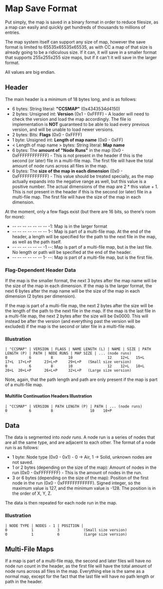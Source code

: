 # Map Save Format

Put simply, the map is saved in a binary format in order to reduce filesize, as
a map can easily and quickly get hundreds of thousands to millions of entries.

The map system itself can support any size of map, however the save format is
limited to 65535x65535x65535, as with CC a map of that size is already going to
be a ridiculous size. If it can, it will save in a smaller format that supports
255x255x255 size maps, but if it can't it will save in the larger format.

All values are big endian.

## Header

The main header is a minimum of 18 bytes long, and is as follows:

- 6 bytes: String literal: **"CCSMAP"** (0x4343534d4150)
- 2 bytes: Unsigned int: **Version** (0x1 - 0xFFFF) - A loader will need to
  check the version and load the map accordingly. The file io implementation is
  **NOT** guaranteed to be able to load every previous version, and will be
  unable to load newer versions.
- 2 bytes: Bits: **Flags** (0x0 - 0xFFFF)
- 1 byte: Unsigned int: **Length of map name** (0x0 - 0xFF)
- < Length of map name > bytes: String literal: **Map name**
- 6 bytes: The **amount of "Node Runs"** in the map (0x0 - 0xFFFFFFFFFFFF) - This
  is not present in the header if this is the second (or later) file in a
  multi-file map. The first file will have the total amount of node runs across
  all files in the map.
- 6 bytes: The **size of the map in each dimension** (0x0 - 0xFFFFFFFFFFFF) -
  This value should be treated specially, as the map actually expands into the
  negative range as well, but this value is a positive number. The actual
  dimensions of the map are 2 * this value + 1. This is not present in the
  header if this is the second (or later) file in a multi-file map. The first
  file will have the size of the map in each dimension.

At the moment, only a few flags exist (but there are 16 bits, so there's room
for more):

- -- -- -- -- -- -- -- -1: Map is in the larger format
- -- -- -- -- -- -- -- 1-: Map is part of a multi-file map. At the end of the 
  header, a length will be specified for the path to the next file in the map,
  as well as the path itself.
- -- -- -- -- -- -- -1 --: Map is part of a multi-file map, but is the last 
  file. No length or path will be specified at the end of the header.
- -- -- -- -- -- -- 1- --: Map is part of a multi-file map, but is the first 
  file. 

### Flag-Dependent Header Data

If the map is the smaller format, the next 3 bytes after the map name will be
the size of the map in each dimension. If the map is the larger format, the next
6 bytes after the map name will be the size of the map in each dimension (2
bytes per dimension).

If the map is part of a multi-file map, the next 2 bytes after the size will be
the length of the path to the next file in the map. If the map is the last file
in a multi-file map, the next 2 bytes after the size will be 0x0000. This will
instead be after the version (and everything past the version will be excluded)
if the map is the second or later file in a multi-file map.

### Illustration

```
| "CCSMAP" | VERSION | FLAGS | NAME LENGTH (L) | NAME | SIZE | PATH LENGTH (P) | PATH | NODE RUNS | MAP SIZE | ... (node runs)
0          6         8       10                12    12+L   15+L              17+L  17+L+P      23+L+P     29+L+P   (Small size version)
0          6         8       10                12    12+L   18+L              20+L  20+L+P      26+L+P     32+L+P   (Large size version)
```

Note, again, that the path length and path are only present if the map is part
of a multi-file map.

#### Multifile Continuation Headers Illustration

```
| "CCSMAP" | VERSION | PATH LENGTH (P) | PATH | ... (node runs)
0          6         8                 10    10+P
```

## Data

The data is segmented into *node runs*. A node run is a series of nodes that are
all the same type, and are adjacent to each other. The format of a node run is
as follows:

- 1 byte: Node type (0x0 - 0x1) - 0 -> Air, 1 -> Solid, unknown nodes are not
  saved.
- 1 or 2 bytes (depending on the size of the map): Amount of nodes in the run
  (0x0 - 0xFFFFFFFF) - This is the amount of nodes in the run.
- 3 or 6 bytes (depending on the size of the map): Position of the first node in
  the run (0x0 - 0xFFFFFFFFFFFF). Signed integer, so the maximum value is 127,
  and the minimum value is -128. The position is in the order of X, Y, Z.

The data is then repeated for each node run in the map.

### Illustration

```
| NODE TYPE | NODES - 1 | POSITION |
0           1           3           (Small size version)
0           1           6           (Large size version)
```

## Multi-File Maps

If a map is part of a multi-file map, the second and later files will have no
node run count in the header, as the first file will have the total amount of
node runs across all files in the map. Everything else is the same as a normal
map, except for the fact that the last file will have no path length or path in
the header.